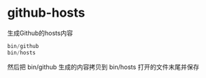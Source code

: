 # github-hosts
生成Github的hosts内容

```powershell
bin/github
bin/hosts
```

然后把 bin/github 生成的内容拷贝到 bin/hosts 打开的文件末尾并保存